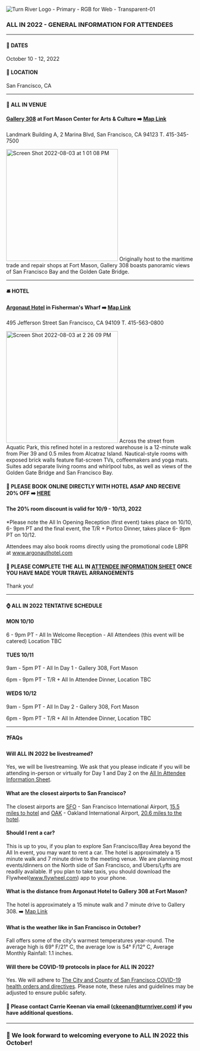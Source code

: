 ![Turn River Logo - Primary - RGB for Web - Transparent-01](https://user-images.githubusercontent.com/95945149/182723922-084b8458-b0f1-4863-85fc-eed27542d113.png)

### ALL IN 2022 - GENERAL INFORMATION FOR ATTENDEES

*****

#### :date:  DATES
October 10 - 12, 2022
#### 	:foggy: LOCATION
San Francisco, CA

*****

#### :round_pushpin: ALL IN VENUE
#### [Gallery 308](https://fortmason.org/venue/gallery-308/) at Fort Mason Center for Arts & Culture :arrow_right: [Map Link](https://goo.gl/maps/o85GVHUr6sT9Bei46)
Landmark Building A, 2 Marina Blvd, San Francisco, CA 94123 T. 415-345-7500

<img width="300" alt="Screen Shot 2022-08-03 at 1 01 08 PM" src="https://user-images.githubusercontent.com/95945149/182726400-a39e0278-47cd-4465-8af1-eb68825af13b.png">
Originally host to the maritime trade and repair shops at Fort Mason, Gallery 308 boasts panoramic views of San Francisco Bay and the Golden Gate Bridge. 

*****

#### 	:bellhop_bell: HOTEL 
#### [Argonaut Hotel](https://www.argonauthotel.com/) in Fisherman's Wharf :arrow_right: [Map Link](https://g.page/ArgonautHotelSF?share)
495 Jefferson Street
San Francisco, CA 94109
T. 415-563-0800

<img width="300" alt="Screen Shot 2022-08-03 at 2 26 09 PM" src="https://user-images.githubusercontent.com/95945149/182726812-bcd512be-1158-4284-bf99-893e3de5fb86.png">
Across the street from Aquatic Park, this refined hotel in a restored warehouse is a 12-minute walk from Pier 39 and 0.5 miles from Alcatraz Island.
Nautical-style rooms with exposed brick walls feature flat-screen TVs, coffeemakers and yoga mats. Suites add separate living rooms and whirlpool tubs, as well as views of the Golden Gate Bridge and San Francisco Bay.

#### :rotating_light: PLEASE BOOK ONLINE DIRECTLY WITH HOTEL ASAP AND RECEIVE 20% OFF :arrow_right: [HERE](https://be.synxis.com/?adult=1&arrive=2022-08-03&chain=11910&child=0&currency=USD&depart=2022-08-04&hotel=65957&level=hotel&locale=en-US&promo=LBPR&rooms=1)
#### The 20% room discount is valid for 10/9 - 10/13, 2022 

*Please note the All In Opening Reception (first event) takes place on 10/10, 6- 9pm PT and the final event, the T/R + Portco Dinner, takes place 6- 9pm PT on 10/12.

Attendees may also book rooms directly using the promotional code LBPR at www.argonauthotel.com 

#### 🙏 PLEASE COMPLETE THE ALL IN [ATTENDEE INFORMATION SHEET](https://forms.gle/SL5rThN55MZjfDQN9) ONCE YOU HAVE MADE YOUR TRAVEL ARRANGEMENTS
Thank you!
*****


#### :watch: ALL IN 2022 TENTATIVE SCHEDULE
#### MON 10/10
6 - 9pm PT - All In Welcome Reception - All Attendees (this event will be catered) Location TBC
#### TUES 10/11
9am - 5pm PT - All In Day 1 - Gallery 308, Fort Mason

6pm - 9pm PT - T/R + All In Attendee Dinner, Location TBC
#### WEDS 10/12
9am - 5pm PT - All In Day 2 - Gallery 308, Fort Mason

6pm - 9pm PT - T/R + All In Attendee Dinner, Location TBC
*****

#### ❓FAQs
#### Will ALL IN 2022 be livestreamed?
Yes, we will be livestreaming. We ask that you please indicate if you will be attending in-person or virtually for Day 1 and Day 2 on the [All In Attendee Information Sheet](https://forms.gle/SL5rThN55MZjfDQN9).
#### What are the closest airports to San Francisco? 
The closest airports are [SFO](https://www.flysfo.com/) - San Francisco International Airport, [15.5 miles to hotel](https://goo.gl/maps/PFMarsfiViMfachp9) and [OAK](https://www.oaklandairport.com/) - Oakland International Airport, [20.6 miles to the hotel](https://goo.gl/maps/N8uNgzd9zuM3aCoW8).
#### Should I rent a car?
This is up to you, if you plan to explore San Francisco/Bay Area beyond the All In event, you may want to rent a car. 
The hotel is approximately a 15 minute walk and 7 minute drive to the meeting venue.  We are planning most events/dinners on the North side of San Francisco, and Ubers/Lyfts are readily available. If you plan to take taxis, you should download the Flywheel(www.flywheel.com) app to your phone.
#### What is the distance from Argonaut Hotel to Gallery 308 at Fort Mason?
The hotel is approximately a 15 minute walk and 7 minute drive to Gallery 308. :arrow_right: [Map Link](https://goo.gl/maps/BUtW5PTA8bE95Ccd7)
#### What is the weather like in San Francisco in October?
Fall offers some of the city's warmest temperatures year-round. The average high is 69° F/21° C, the average low is 54° F/12° C, Average Monthly Rainfall: 1.1 inches. 
#### Will there be COVID-19 protocols in place for ALL IN 2022?
Yes. We will adhere to [The City and County of San Francisco COVID-19 health orders and directives](https://sf.gov/resource/2022/covid-19-health-orders-and-directives). Please note, these rules and guidelines may be adjusted to ensure public safety.

#### :envelope_with_arrow: Please contact Carrie Keenan via email (ckeenan@turnriver.com) if you have additional questions.
*****

### :tada: We look forward to welcoming everyone to ALL IN 2022 this October!


